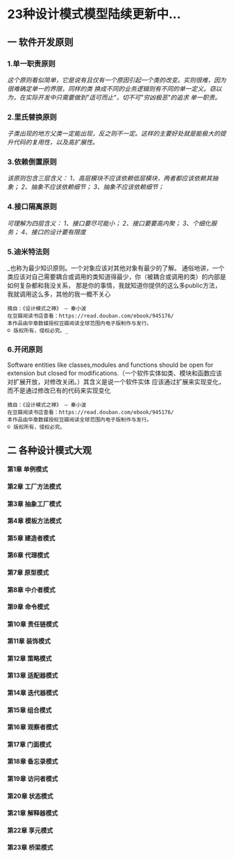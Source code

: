 # 23种设计模式模型陆续更新中...

## 一 **软件开发原则**

### 1.单一职责原则
_这个原则看似简单，它是说有且仅有一个原因引起一个类的改变。实则很难，因为很难确定单一的界限，同样的类
换成不同的业务逻辑则有不同的单一定义。窃以为，在实际开发中只需要做到"适可而止"，切不可"穷凶极恶"的追求
单一职责。_
### 2.里氏替换原则
_子类出现的地方父类一定能出现，反之则不一定。这样的主要好处就是能极大的提升代码的复用性，以及高扩展性。_
### 3.依赖倒置原则
_该原则包含三层含义：
1、高层模块不应该依赖低层模块，两者都应该依赖其抽象；
2、抽象不应该依赖细节；
3、抽象不应该依赖细节；_
### 4.接口隔离原则
_可理解为四层含义：
1、接口要尽可能小；
2、接口要要高内聚；
3、个细化服务；
4、接口的设计要有限度_
### 5.迪米特法则
_也称为最少知识原则。一个对象应该对其他对象有最少的了解。
通俗地讲，一个类应该对自己需要耦合或调用的类知道得最少，你（被耦合或调用的类）的内部是如何复杂都和我没关系，
那是你的事情，我就知道你提供的这么多public方法，我就调用这么多，其他的我一概不关心
     
    摘自：《设计模式之禅》 — 秦小波
    在豆瓣阅读书店查看：https://read.douban.com/ebook/945176/
    本作品由华章数媒授权豆瓣阅读全球范围内电子版制作与发行。
    © 版权所有，侵权必究。_
    
### 6.开闭原则
Software entities like classes,modules and functions should be open for extension but closed 
for modifications.（一个软件实体如类、模块和函数应该对扩展开放，对修改关闭。）其含义是说一个软件实体
应该通过扩展来实现变化，而不是通过修改已有的代码来实现变化

    摘自：《设计模式之禅》 — 秦小波
    在豆瓣阅读书店查看：https://read.douban.com/ebook/945176/
    本作品由华章数媒授权豆瓣阅读全球范围内电子版制作与发行。
    © 版权所有，侵权必究。
    
## 二 各种设计模式大观

#### 第1章 单例模式
#### 第2章 工厂方法模式
#### 第3章 抽象工厂模式
#### 第4章 模板方法模式
#### 第5章 建造者模式
#### 第6章 代理模式
#### 第7章 原型模式
#### 第8章 中介者模式
#### 第9章 命令模式
#### 第10章 责任链模式
#### 第11章 装饰模式
#### 第12章 策略模式
#### 第13章 适配器模式
#### 第14章 迭代器模式
#### 第15章 组合模式
#### 第16章 观察者模式
#### 第17章 门面模式
#### 第18章 备忘录模式
#### 第19章 访问者模式
#### 第20章 状态模式
#### 第21章 解释器模式
#### 第22章 享元模式
#### 第23章 桥梁模式